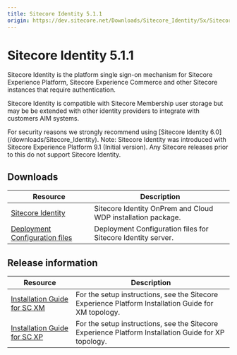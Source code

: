 ```yaml
---
title: Sitecore Identity 5.1.1
origin: https://dev.sitecore.net/Downloads/Sitecore_Identity/5x/Sitecore_Identity_511.aspx
---
```


# Sitecore Identity 5.1.1

Sitecore Identity is the platform single sign-on mechanism for Sitecore Experience Platform, Sitecore Experience Commerce and other Sitecore instances that require authentication.

Sitecore Identity is compatible with Sitecore Membership user storage but may be be extended with other identity providers to integrate with customers AIM systems.

  <Alert variant='warning' mb={4}>
    <AlertIcon />
    For security reasons we strongly recommend using [Sitecore Identity 6.0](/downloads/Sitecore_Identity).
  </Alert>
  
  <Alert variant='warning' mb={4}>
    <AlertIcon />
    Note: Sitecore Identity was introduced with Sitecore Experience Platform 9.1 (Initial version). Any Sitecore releases prior to this do not support Sitecore Identity.
  </Alert>
  

## Downloads

 | Resource | Description |
 | --- | --- |
 | [Sitecore Identity](https://sitecoredev.azureedge.net/~/media/CDB4F56A6C684A35A1BD30093F411E02.ashx?date=20210609T212545) | Sitecore Identity OnPrem and Cloud WDP installation package. |
 | [Deployment Configuration files](https://sitecoredev.azureedge.net/~/media/D8E4B4427FBE4FAEA0571AE4C37815C7.ashx?date=20210609T212609) | Deployment Configuration files for Sitecore Identity server. |

## Release information

 | Resource | Description |
 | --- | --- |
 | [Installation Guide for SC XM](https://sitecoredev.azureedge.net/~/media/B303E98337CB495FBF04BC96E6A7E6D1.ashx?date=20211214T104014) | For the setup instructions, see the Sitecore Experience Platform Installation Guide for XM topology. |
 | [Installation Guide for SC XP](https://sitecoredev.azureedge.net/~/media/970F6B8777E24232B9DF0B34E89171AF.ashx?date=20211214T104014) | For the setup instructions, see the Sitecore Experience Platform Installation Guide for XP topology. |